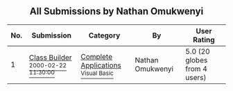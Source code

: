 ﻿<div align="center">

## All Submissions by Nathan Omukwenyi

</div>

No.  | Submission | Category | By   | User Rating
---- | ---------- | -------- | ---- | -----------
1 | [Class Builder<br /><sup>2000-02-22 11:30:00</sup>](https://github.com/Planet-Source-Code/nathan-omukwenyi-class-builder__1-6196) | [Complete Applications<br /><sup>Visual Basic</sup>](../ByCategory/complete-applications__1-27.md) | Nathan Omukwenyi | 5.0 (20 globes from 4 users)
